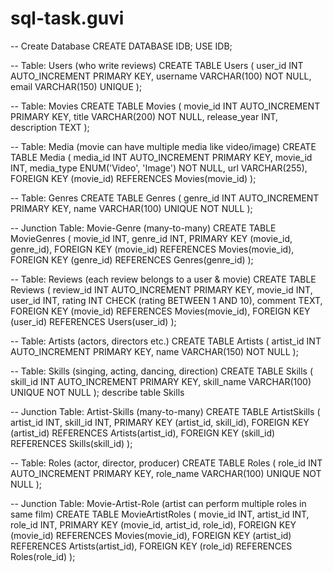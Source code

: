 # sql-task.guvi
-- Create Database
CREATE DATABASE IDB;
USE IDB;

-- Table: Users (who write reviews)
CREATE TABLE Users (
    user_id INT AUTO_INCREMENT PRIMARY KEY,
    username VARCHAR(100) NOT NULL,
    email VARCHAR(150) UNIQUE
);

-- Table: Movies
CREATE TABLE Movies (
    movie_id INT AUTO_INCREMENT PRIMARY KEY,
    title VARCHAR(200) NOT NULL,
    release_year INT,
    description TEXT
);

-- Table: Media (movie can have multiple media like video/image)
CREATE TABLE Media (
    media_id INT AUTO_INCREMENT PRIMARY KEY,
    movie_id INT,
    media_type ENUM('Video', 'Image') NOT NULL,
    url VARCHAR(255),
    FOREIGN KEY (movie_id) REFERENCES Movies(movie_id)
);

-- Table: Genres
CREATE TABLE Genres (
    genre_id INT AUTO_INCREMENT PRIMARY KEY,
    name VARCHAR(100) UNIQUE NOT NULL
);

-- Junction Table: Movie-Genre (many-to-many)
CREATE TABLE MovieGenres (
    movie_id INT,
    genre_id INT,
    PRIMARY KEY (movie_id, genre_id),
    FOREIGN KEY (movie_id) REFERENCES Movies(movie_id),
    FOREIGN KEY (genre_id) REFERENCES Genres(genre_id)
);

-- Table: Reviews (each review belongs to a user & movie)
CREATE TABLE Reviews (
    review_id INT AUTO_INCREMENT PRIMARY KEY,
    movie_id INT,
    user_id INT,
    rating INT CHECK (rating BETWEEN 1 AND 10),
    comment TEXT,
    FOREIGN KEY (movie_id) REFERENCES Movies(movie_id),
    FOREIGN KEY (user_id) REFERENCES Users(user_id)
);

-- Table: Artists (actors, directors etc.)
CREATE TABLE Artists (
    artist_id INT AUTO_INCREMENT PRIMARY KEY,
    name VARCHAR(150) NOT NULL
);

-- Table: Skills (singing, acting, dancing, direction)
CREATE TABLE Skills (
    skill_id INT AUTO_INCREMENT PRIMARY KEY,
    skill_name VARCHAR(100) UNIQUE NOT NULL
);
describe table Skills

-- Junction Table: Artist-Skills (many-to-many)
CREATE TABLE ArtistSkills (
    artist_id INT,
    skill_id INT,
    PRIMARY KEY (artist_id, skill_id),
    FOREIGN KEY (artist_id) REFERENCES Artists(artist_id),
    FOREIGN KEY (skill_id) REFERENCES Skills(skill_id)
);

-- Table: Roles (actor, director, producer)
CREATE TABLE Roles (
    role_id INT AUTO_INCREMENT PRIMARY KEY,
    role_name VARCHAR(100) UNIQUE NOT NULL
);

-- Junction Table: Movie-Artist-Role (artist can perform multiple roles in same film)
CREATE TABLE MovieArtistRoles (
    movie_id INT,
    artist_id INT,
    role_id INT,
    PRIMARY KEY (movie_id, artist_id, role_id),
    FOREIGN KEY (movie_id) REFERENCES Movies(movie_id),
    FOREIGN KEY (artist_id) REFERENCES Artists(artist_id),
    FOREIGN KEY (role_id) REFERENCES Roles(role_id)
);
